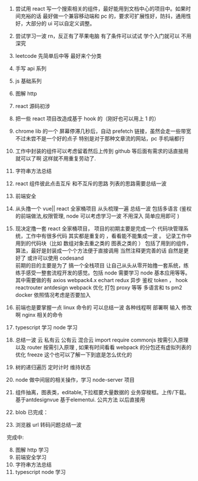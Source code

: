 1. 尝试用 react 写一个搜索相关的组件，最好能用到文档中心的项目中。如果时间充裕的话 最好做一个兼容移动端和 pc 的，要求可扩展性好，防抖，通用性好，大部分的 ui 可以自定义调整。
2. 尝试学习一波 rn，反正有了苹果电脑 有了条件可以试试 学个入门就可以 不用深究

3. leetcode 先简单后中等 最好来个分类
4. 手写 api 系列
5. js 基础系列
6. 图解 http
7. react 源码初涉
8. 把一些 react 项目改造成基于 hook 的（刚好也可以用上 1 的）
9. chrome lib 的一个 屏幕停滞几秒后，自动 prefetch 链接，虽然会走一些带宽 不过未尝不是一个好的点子 特别是对于那种文章流的网站，pc 手机端都行
10. 工作中封装的组件可以考虑留着然后上传到 github 等后面有需求的话直接用就可以了啊 这样就不用重复劳动了.

11. 字符串方法总结
12. react 组件彼此点击互斥 和不互斥的思路 列表的思路需要总结一波
13. 前端安全
14. 从头撸一个 vue|| react 全家桶项目 从头梳理一遍 总结一波 包括多语言 (鉴权的前端做法,权限管理, node 可以考虑学习一波 不用深入 简单应用即可 )

15. 现决定撸一套 react 全家桶项目， 项目的初期主要是完成一个 代码块管理系统，工作中有很多代码 其实都是重复的 ，看看能不能集成一波 。 记录工作中用到的代码块（比如 数组对象去重之类的 图表之类的 ） 包括了用到的组件，算法，最好是封装成一个个方法便于直接调用 当然注释更完善的话 自然是更好了 或许可以使用 codesand  
    前期的目的主要是为了 搞一个全栈项目 让自己从头从零开始撸一套系统，练练手感受一整套流程开发的感觉。包括 node 需要学习 node 基本应用等等。 其中需要做的有 axios webpack4.x echart redux 异步 鉴权 token ， hook reactrouter antdesign webpack 优化 打包 proxy 等等 多语言和 ts pm2 docker 依照情况考虑是否要加入

16. 前端也是要掌握一点 linux 命令的 可以总结一波 各种线程啊 部署啊 输入 修改啊 nginx 相关的命令

17. typescript 学习 node 学习

20. 总结一波 云 私有云 公有云 混合云 import require commonjs 按需引入原理 以及 router 按需引入原理 , 如果有时间看看 webpack 的分包还有虚拟列表的优化 freeze 这个也可以了解一下到底是怎么优化的
21. 树的递归遍历 定时计时 维持状态
22. node 做中间层的相关操作，学习 node-server 项目
23. 组件抽离，图表类，editable,下拉框要大量数据的 业务穿梭框。上传/下载。  基于antdesignvue 基于elementui. 公共方法 以后直接用 
24. blob
已完成：

1. 浏览器 url 转码问题总结一波

完成中:

8. 图解 http 学习
9. 前端安全学习
10. 字符串方法总结
11. typescript node 学习
